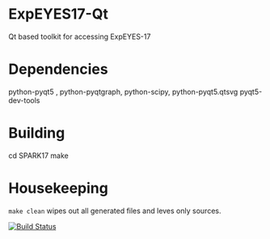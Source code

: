 # ExpEYES17-Qt
Qt based toolkit for accessing ExpEYES-17

Dependencies
============
python-pyqt5 , python-pyqtgraph, python-scipy, python-pyqt5.qtsvg
pyqt5-dev-tools


Building
========
cd SPARK17
make

Housekeeping
============
`make clean` wipes out all generated files and leves only sources.

[![Build Status](https://api.travis-ci.org/csparkresearch/ExpEYES17-Qt.svg?branch=master)](https://api.travis-ci.org/csparkresearch/ExpEYES17-Qt)
